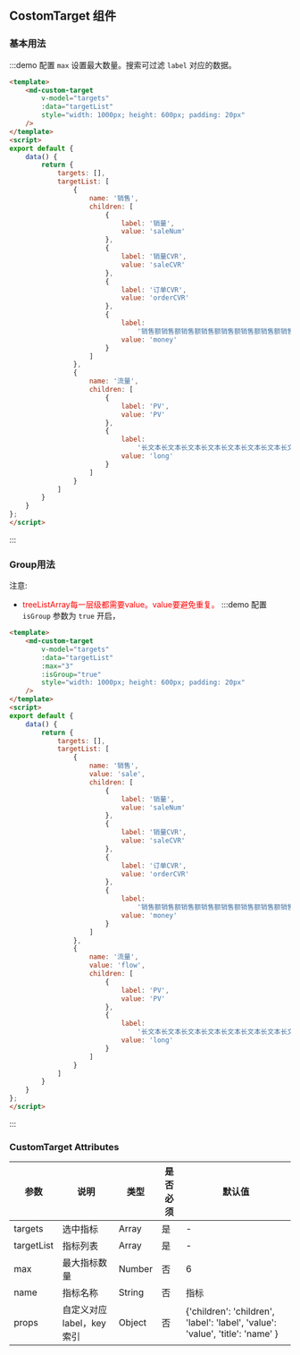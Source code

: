 ## CostomTarget 组件

### 基本用法
:::demo 配置 `max` 设置最大数量。搜索可过滤 `label` 对应的数据。

```html
<template>
    <md-custom-target 
        v-model="targets"
        :data="targetList"
        style="width: 1000px; height: 600px; padding: 20px"
    />
</template>
<script>
export default {
    data() {
        return {
            targets: [],
            targetList: [
                {
                    name: '销售',
                    children: [
                        {
                            label: '销量',
                            value: 'saleNum'
                        },
                        {
                            label: '销量CVR',
                            value: 'saleCVR'
                        },
                        {
                            label: '订单CVR',
                            value: 'orderCVR'
                        },
                        {
                            label:
                                '销售额销售额销售额销售额销售额销售额销售额销售额销售额销售额销售额销售额销售额销售额销售额',
                            value: 'money'
                        }
                    ]
                },
                {
                    name: '流量',
                    children: [
                        {
                            label: 'PV',
                            value: 'PV'
                        },
                        {
                            label:
                                '长文本长文本长文本长文本长文本长文本长文本长文本长文本长文本长文本长文本长文本长文本长文本长文本',
                            value: 'long'
                        }
                    ]
                }
            ]
        }
    }
};
</script>
```
:::

### Group用法
注意: 
- <font color=red>treeListArray每一层级都需要value。value要避免重复。</font>
:::demo 配置 `isGroup` 参数为 `true` 开启，

```html
<template>
    <md-custom-target 
        v-model="targets"
        :data="targetList"
        :max="3"
        :isGroup="true"
        style="width: 1000px; height: 600px; padding: 20px"
    />
</template>
<script>
export default {
    data() {
        return {
            targets: [],
            targetList: [
                {
                    name: '销售',
                    value: 'sale',
                    children: [
                        {
                            label: '销量',
                            value: 'saleNum'
                        },
                        {
                            label: '销量CVR',
                            value: 'saleCVR'
                        },
                        {
                            label: '订单CVR',
                            value: 'orderCVR'
                        },
                        {
                            label:
                                '销售额销售额销售额销售额销售额销售额销售额销售额销售额销售额销售额销售额销售额销售额销售额',
                            value: 'money'
                        }
                    ]
                },
                {
                    name: '流量',
                    value: 'flow',
                    children: [
                        {
                            label: 'PV',
                            value: 'PV'
                        },
                        {
                            label:
                                '长文本长文本长文本长文本长文本长文本长文本长文本长文本长文本长文本长文本长文本长文本长文本长文本',
                            value: 'long'
                        }
                    ]
                }
            ]
        }
    }
};
</script>
```
:::



### CustomTarget Attributes

| 参数 | 说明 | 类型 | 是否必须 |默认值 |
| -------- | ----------- |------ | ---- | ---- |
| targets | 选中指标 | Array | 是 | - |
| targetList | 指标列表 | Array | 是 | - |
| max | 最大指标数量 | Number | 否 | 6 |
| name | 指标名称 | String | 否 | 指标 |
| props | 自定义对应label，key索引 | Object | 否 | {'children': 'children', 'label': 'label', 'value': 'value', 'title': 'name' } |